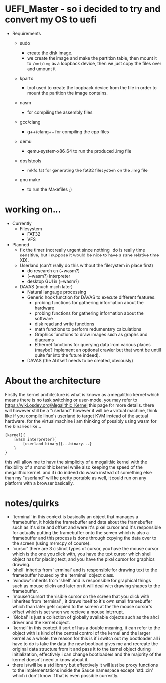 # UEFI_Master - so i decided to try and convert my OS to uefi

- Requirements
	- sudo
		- create the disk image.
		- we create the image and make the partition table, then mount it to `/mnt/img` as a loopback device, then we just copy the files over and umount it.
	- kpartx
		- tool used to create the loopback device from the file in order to mount the partition the image contains.
	
	- nasm
		- for compiling the assembly files
	- gcc/clang
		- g++/clang++ for compiling the cpp files
	- qemu
		- qemu-system-x86_64 to run the produced .img file
	- dosfstools
		- mkfs.fat for generating the fat32 filesystem on the .img file
	- gnu make
		- to run the Makefiles ;)

# working on...
- Currently
	- Filesystem
		- FAT32
		- VFS
- Planned
    - fix the timer (not really urgent since nothing i do is really time sensitive, but i suppose it would be nice to have a sane relative time XD).
	- Userland (can't really do this without the filesystem in place first)
		- do research on (~wasm?)
		- (~wasm?) interpreter
		- desktop GUI in (~wasm?)
	- DAVAS (much much later)
		- Natural langauge processing
		- Generic hook function for DAVAS to execute different features.
			- probing functions for gathering information about the hardware
			- probing functions for gathering information about the software
			- disk read and write functions
			- math functions to perform redumentary calculations
			- Graphics functions to draw images such as graphs and diagrams
			- Ethernet functions for querying data from various places (maybe? implement an optional crawler but that wont be untill quite far into the future indeed). 
		- DAVAS (the AI itself needs to be created, obviously)
	
# About the architecture

Firstly the kernel architecture is what is known as a megalithic kernel which means there is no task switching or user-mode.
you may refer to https://wiki.osdev.org/Megalithic_Kernel this page for more details.
there will however still be a "userland" however it will be a virtual machine, think like if you compile linux's userland to target KVM instead of the actual hardware.
for the virtual machine i am thinking of possibly using wasm for the binaries like...


```
[kernel]{
	[wasm interpreter]{
		[userland binary]{...binary...}
	}
}
```

this will allow me to have the simplicity of a megalithic kernel with the flexibility of a monolithic kernel while also keeping the speed of the megalithic kernel. and if i do indeed do wasm instead of something else than my "userland" will be pretty portable as well,  it could run on any platform with a browser basically.

# notes/quirks
- 'terminal' in this context is basically an object that manages a framebuffer, it holds the framebuffer and data about the framebuffer such as it's size and offset and were it's pixel cursor and it's responsible for actually putting the framebuffer onto the screen which is also a framebuffer and this process is done through copying the data over to the screen (using memcpy of course).
- 'cursor' there are 3 distinct types of cursor, you have the mouse cursor which is the one you click with, you have the text cursor which shell object has for placing text, and you have the pixel cursor for graphics drawing.
- 'shell' inherits from 'terminal' and is responsible for drawing text to the framebuffer housed by the 'terminal' object class.
- 'window' inherits from 'shell' and is responsible for graphical things such as mouse clicks and later on it will deal with drawing shapes to the framebuffer.
- 'mouse'(cursor) the visible cursor on the screen that you click with inherites from 'terminal' , it draws itself to it's own small framebuffer which than later gets copied to the screen at the the mouse cursor's offset which is set when we recieve a mouse interrupt.
- 'Global' is just a collection of globally available objects such as the ahci driver and the kernel object.
- 'kernel' in this context it sort of has a double meaning, it can refer to the object with is kind of the central control of the kernel and the larger kernel as a whole. the reason for this is if i switch out my bootloader all i have to do is take the data the new bootload gives me and recreate the original data structure from it and pass it to the kernel object during initialization, effectively i can change bootloaders and the majority of the kernel doesn't need to know about it.
- there is/will be a std library but effectively it will just be proxy functions to the implementations inside the Sauce namespace except 'std::cin' which i don't know if that is even possible currently.